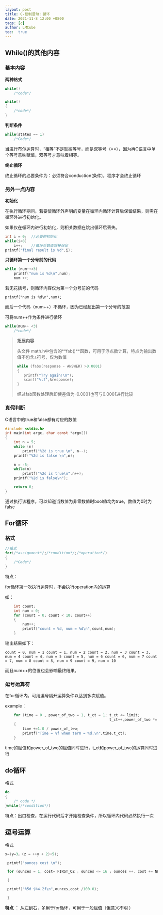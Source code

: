 ```yaml
---
layout: post
title: C-控制语句：循环
date: 2021-11-8 12:00 +0800
tags: [c]
author: LMCube
toc:  true
---
```


## While()的其他内容

### 基本内容

**两种格式**

```c
while()
    /*code*/
```

```c
while()
{
    /*code*/
}
```



**判断条件**

```c
while(states == 1)
    /*Code*/
```

当进行布尔运算时，“相等”不是耽搁等号，而是双等号（==），因为再C语言中单个等号意味赋值，双等号才意味着相等。

**终止循环**

终止循环的必要条件为：必须符合conduction(条件)，程序才会终止循环

### 另外一点内容

**初始化**

在执行循环期间，若要使循环外声明的变量在循环内循环计算后保留结果，则需在循环外进行初始化。

如果仅在循环内进行初始化，则相关数据在跳出循环后丢失。

```c
int i = 0;	//必要的初始化
while(i<8)
    i++;	//循环后数值将被保留
printf("final result is %d",i);
```



**只循环第一个分号前的代码**

```c
while (num++<3)
	printf("num is %d\n",num);
	num ++;
```

若无花括号，则循环内容仅为第一个分号前的代码

`printf("num is %d\n",num);`

而后一个代码（num++）不循环，因为已经超出第一个分号的范围

可将num++作为条件进行循环

```c
while(num++ <3)
    /*code*/
```

>**拓展内容**
>
>头文件 math.h中包含的**fab()**函数，可用于浮点数计算，特点为输出数值不包含±符号，仅为数值
>
>```c
>while (fabs(response - ANSWER) >0.0001)
>{
>    printf("Try again!\n");
>    scanf("%lf",&response);
>}
>```
>
>经过fab函数处理后即使差值为-0.0001也可与0.0001进行比较

###  真假判断

C语言中的true和false都有对应的数值

```c
#include <stdio.h>
int main(int argc, char const *argv[])
{
    int n = 5;
    while (n)
        printf("%2d is true \n", n--);
    printf("%2d is false \n",n);
    
    n = -5;
    while(n)
        printf("%2d is true\n",n++);
    printf("%2d is false\n");

    return 0;
}
```

通过执行该程序，可以知道当数值为非零数值时bool值均为true，数值为0时为false

## For循环

### 格式

```c
//格式
for(/*assignment*/;/*condition*/;/*operation*/)
{
    /*Code*/
}
```

特点：

for循环第一次执行运算时，不会执行operation内的运算

如：

```c
    int count;
    int num = 0;
    for (count = 0; count < 10; count++)
    {
        num++;
        printf("count = %d, num = %d\n",count,num);
    }
```

输出结果如下：

`count = 0, num = 1
count = 1, num = 2
count = 2, num = 3
count = 3, num = 4
count = 4, num = 5
count = 5, num = 6
count = 6, num = 7
count = 7, num = 8
count = 8, num = 9
count = 9, num = 10`

 而且num++的位置也会影响最终结果。

### 逗号运算符

在for循环内，可用逗号隔开运算条件以达到多次赋值。

example：

~~~c
    for (time = 0 , power_of_two = 1, t_ct = 1; t_ct <= limit;
                                                t_ct++,power_of_two *= 2.0)
    {
        time +=1.0 / power_of_two;
        printf("Time = %f when term = %d.\n",time,t_ct);
    }
~~~

time的赋值和power_of_two的赋值同时进行，t_ct和power_of_two的运算同时进行

## do循环

格式

```c
do
{
    /* code */
}while(/*condition*/)
```

特点：出口检查，在运行代码后才开始检查条件，所以循环内代码必然执行一次
## 逗号运算
格式
```c
x=(y=3，(z = ++y + 2)+5);

 printf("ounces cost \n");

 for (ounces = 1, cost= FIRST_OZ ; ounces <= 16 ; ounces ++, cost += NEXT_OZ )

 {

 printf("%5d $%4.2f\n",ounces,cost /100.0);

 }
```

**特点** ： 从左到右，多用于for循环，可用于一般赋值（但意义不明 ）
